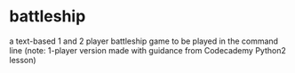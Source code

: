 # battleship

a text-based 1 and 2 player battleship game to be played in the command line (note: 1-player version made with guidance from Codecademy Python2 lesson)
